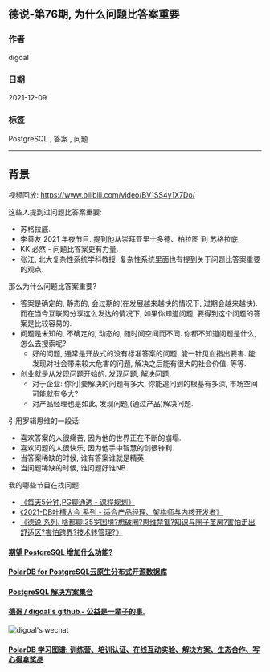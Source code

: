 ## 德说-第76期, 为什么问题比答案重要  
                          
### 作者                          
digoal                          
                          
### 日期                          
2021-12-09                        
                          
### 标签                       
PostgreSQL , 答案 , 问题               
                        
----                        
                        
## 背景                        
视频回放: https://www.bilibili.com/video/BV1SS4y1X7Do/       
  
这些人提到过问题比答案重要:   
- 苏格拉底.   
- 李善友 2021 年夜节目. 提到他从崇拜亚里士多德、柏拉图 到 苏格拉底.   
- KK 必然 - 问题比答案更有力量.   
- 张江, 北大复杂性系统学科教授. 复杂性系统里面也有提到关于问题比答案重要的观点.   
  
那么为什么问题比答案重要?  
- 答案是确定的, 静态的, 会过期的(在发展越来越快的情况下, 过期会越来越快).  而在当今互联网分享这么发达的情况下, 如果你知道问题, 要得到这个问题的答案是比较容易的.      
- 问题是未知的, 不确定的, 动态的, 随时间空间而不同. 你都不知道问题是什么, 怎么去搜索呢?      
    - 好的问题, 通常是开放式的没有标准答案的问题. 能一针见血指出要害. 能发现对社会带来较大危害的问题, 解决之后能有很大的社会价值. 等等.           
- 创业就是从发现问题开始的. 发现问题, 解决问题.       
    - 对于企业: 你问|要解决的问题有多大, 你能追问到的根基有多深, 市场空间可能就有多大?    
    - 对产品经理也是如此, 发现问题,(通过产品)解决问题.  
  
引用罗辑思维的一段话:    
- 喜欢答案的人很痛苦, 因为他的世界正在不断的崩塌.   
- 喜欢问题的人很快乐, 因为他手中智慧的剑很锋利.   
- 当答案稀缺的时候, 谁有答案谁就是精英.  
- 当问题稀缺的时候, 谁问题好谁NB.  
  
我的哪些节目在找问题:   
- [《每天5分钟,PG聊通透 - 课程规划》](../202112/20211208_01.md)   
- [《2021-DB吐槽大会 系列 - 适合产品经理、架构师与内核开发者》](../202108/20210823_05.md)    
- [《德说 系列. 啥都聊:35岁困境?想破圈?思维禁锢?知识与圈子茧房?害怕走出舒适区?害怕跨界?技术转管理?》](../202108/20210818_02.md)      
  
    
  
#### [期望 PostgreSQL 增加什么功能?](https://github.com/digoal/blog/issues/76 "269ac3d1c492e938c0191101c7238216")
  
  
#### [PolarDB for PostgreSQL云原生分布式开源数据库](https://github.com/ApsaraDB/PolarDB-for-PostgreSQL "57258f76c37864c6e6d23383d05714ea")
  
  
#### [PostgreSQL 解决方案集合](https://yq.aliyun.com/topic/118 "40cff096e9ed7122c512b35d8561d9c8")
  
  
#### [德哥 / digoal's github - 公益是一辈子的事.](https://github.com/digoal/blog/blob/master/README.md "22709685feb7cab07d30f30387f0a9ae")
  
  
![digoal's wechat](../pic/digoal_weixin.jpg "f7ad92eeba24523fd47a6e1a0e691b59")
  
  
#### [PolarDB 学习图谱: 训练营、培训认证、在线互动实验、解决方案、生态合作、写心得拿奖品](https://www.aliyun.com/database/openpolardb/activity "8642f60e04ed0c814bf9cb9677976bd4")
  
